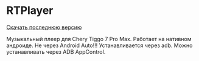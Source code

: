 # RTPlayer

<a href="/rtplayer/release/rtplayer-release.apk" rel="nofollow" rel="nofollow" data-turbo="false" data-view-component="true" class="Truncate">Скачать последнюю версию</a>

Музыкальный плеер для Chery Tiggo 7 Pro Max. Работает на нативном андроиде. Не через Android Auto!!! Устанавливается через adb. Можно устанавливать через ADB AppControl.

